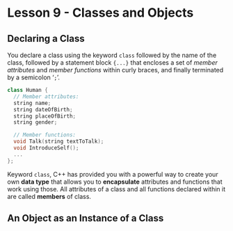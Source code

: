# Lesson 9 - Classes and Objects

## Declaring a Class 
You declare a class using the keyword `class` followed by the name of the class, followed by a statement block `{...}` that encloses a set of *member attributes* and *member functions* within curly braces, and finally terminated by a semicolon ‘`;`’.
```c++
class Human {
  // Member attributes: 
  string name;
  string dateOfBirth; 
  string placeOfBirth; 
  string gender;

  // Member functions:
  void Talk(string textToTalk); 
  void IntroduceSelf(); 
  ...
};
```
Keyword `class`, C++ has provided you with a powerful way to create your own **data type** that allows you to **encapsulate** attributes and functions that work using those. All attributes of a class and all functions declared within it are called **members** of class.

## An Object as an Instance of a Class

